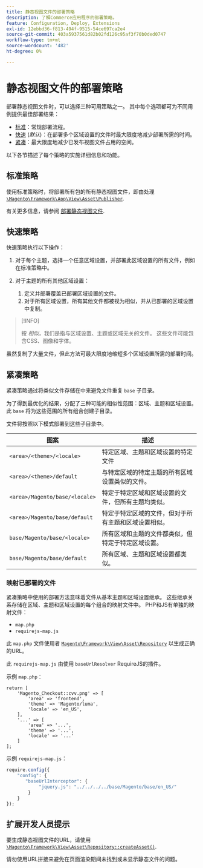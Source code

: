 ```yaml
---
title: 静态视图文件的部署策略
description: 了解Commerce应用程序的部署策略。
feature: Configuration, Deploy, Extensions
exl-id: 12ebbd36-f813-494f-9515-54ce697ca2e4
source-git-commit: 403a5937561d82b02fd126c95af3f70b0ded0747
workflow-type: tm+mt
source-wordcount: '482'
ht-degree: 0%

---
```


# 静态视图文件的部署策略

部署静态视图文件时，可以选择三种可用策略之一。 其中每个选项都可为不同用例提供最佳部署结果：

- [标准](#standard-strategy)：常规部署流程。
- [快速](#quick-strategy) (_默认_)：在部署多个区域设置的文件时最大限度地减少部署所需的时间。
- [紧凑](#compact-strategy)：最大限度地减少已发布视图文件占用的空间。

以下各节描述了每个策略的实施详细信息和功能。

## 标准策略

使用标准策略时，将部署所有包的所有静态视图文件，即由处理 [`\Magento\Framework\App\View\Asset\Publisher`](https://github.com/magento/magento2/blob/2.4/lib/internal/Magento/Framework/App/View/Asset/Publisher.php).

有关更多信息，请参阅 [部署静态视图文件](../cli/static-view-file-deployment.md).

## 快速策略

快速策略执行以下操作：

1. 对于每个主题，选择一个任意区域设置，并部署此区域设置的所有文件，例如在标准策略中。
1. 对于主题的所有其他区域设置：

   1. 定义并部署覆盖已部署区域设置的文件。
   1. 对于所有区域设置，所有其他文件都被视为相似，并从已部署的区域设置中复制。

>[!INFO]
>
>按 _相似_，我们是指与区域设置、主题或区域无关的文件。 这些文件可能包含CSS、图像和字体。

虽然复制了大量文件，但此方法可最大限度地缩短多个区域设置所需的部署时间。

## 紧凑策略

紧凑策略通过将类似文件存储在中来避免文件重复 `base` 子目录。

为了得到最优化的结果，分配了三种可能的相似性范围：区域、主题和区域设置。 此 `base` 将为这些范围的所有组合创建子目录。

文件将按照以下模式部署到这些子目录中。

| 图案 | 描述 |
| ------- | ----------- |
| `<area>/<theme>/<locale>` | 特定区域、主题和区域设置的特定文件 |
| `<area>/<theme>/default` | 与特定区域的特定主题的所有区域设置类似的文件。 |
| `<area>/Magento/base/<locale>` | 特定于特定区域和区域设置的文件，但所有主题均类似。 |
| `<area>/Magento/base/default` | 特定于特定区域的文件，但对于所有主题和区域设置相似。 |
| `base/Magento/base/<locale>` | 所有区域和主题的文件都类似，但特定于特定区域设置。 |
| `base/Magento/base/default` | 所有区域、主题和区域设置都类似。 |

### 映射已部署的文件

紧凑策略中使用的部署方法意味着文件从基本主题和区域设置继承。 这些继承关系存储在区域、主题和区域设置的每个组合的映射文件中。 PHP和JS有单独的映射文件：

- `map.php`
- `requirejs-map.js`

此 `map.php` 文件使用者 [`Magento\Framework\View\Asset\Repository`](https://github.com/magento/magento2/blob/2.4/lib/internal/Magento/Framework/View/Asset/Repository.php) 以生成正确的URL。

此 `requirejs-map.js` 由使用 `baseUrlResolver` RequireJS的插件。

示例 `map.php`：

```php?start_inline=1
return [
    'Magento_Checkout::cvv.png' => [
        'area' => 'frontend',
        'theme' => 'Magento/luma',
        'locale' => 'en_US',
    ],
    '...' => [
        'area' => '...',
        'theme' => '...',
        'locale' => '...'
    ]
];
```

示例 `requirejs-map.js`：

```js
require.config({
    "config": {
       "baseUrlInterceptor": {
            "jquery.js": "../../../../base/Magento/base/en_US/"
        }
    }
});
```

## 扩展开发人员提示

要生成静态视图文件的URL，请使用 [`\Magento\Framework\View\Asset\Repository::createAsset()`](https://github.com/magento/magento2/blob/2.4/lib/internal/Magento/Framework/View/Asset/Repository.php#L211-L244).

请勿使用URL拼接来避免在页面渲染期间未找到或未显示静态文件的问题。
